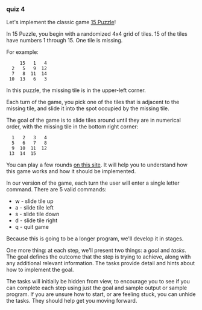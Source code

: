### quiz 4

Let's implement the classic game [15 Puzzle](https://en.wikipedia.org/wiki/15_puzzle)!

In 15 Puzzle, you begin with a randomized 4x4 grid of tiles.  15 of the tiles have numbers 1 through 15.  One tile is missing.

For example:

```text
     15   1   4
  2   5   9  12
  7   8  11  14
 10  13   6   3
```

In this puzzle, the missing tile is in the upper-left corner.

Each turn of the game, you pick one of the tiles that is adjacent to the missing tile, and slide it into the spot occupied by the missing tile.

The goal of the game is to slide tiles around until they are in numerical order, with the missing tile in the bottom right corner:

```text
  1   2   3   4
  5   6   7   8
  9  10  11  12
 13  14  15   
```

You can play a few rounds [on this site](https://15puzzle.netlify.app/). It will help you to understand how this game works and how it should be implemented.

In our version of the game, each turn the user will enter a single letter command.  There are 5 valid commands:
* w - slide tile up
* a - slide tile left
* s - slide tile down
* d - slide tile right
* q - quit game

Because this is going to be a longer program, we'll develop it in stages.

One more thing: at each step, we'll present two things: a *goal* and *tasks*.  The goal defines the outcome that the step is trying to achieve, along with any additional relevant information.  The tasks provide detail and hints about how to implement the goal.

The tasks will initially be hidden from view, to encourage you to see if you can complete each step using just the goal and sample output or sample program.  If you are unsure how to start, or are feeling stuck, you can unhide the tasks.  They should help get you moving forward.
